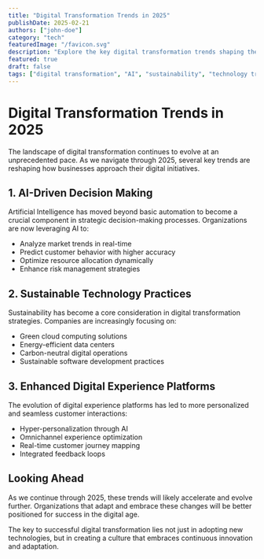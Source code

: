 ```yaml
---
title: "Digital Transformation Trends in 2025"
publishDate: 2025-02-21
authors: ["john-doe"]
category: "tech"
featuredImage: "/favicon.svg"
description: "Explore the key digital transformation trends shaping the technology landscape in 2025, from AI integration to sustainable tech practices."
featured: true
draft: false
tags: ["digital transformation", "AI", "sustainability", "technology trends"]
---
```


# Digital Transformation Trends in 2025

The landscape of digital transformation continues to evolve at an unprecedented pace. As we navigate through 2025, several key trends are reshaping how businesses approach their digital initiatives.

## 1. AI-Driven Decision Making

Artificial Intelligence has moved beyond basic automation to become a crucial component in strategic decision-making processes. Organizations are now leveraging AI to:

- Analyze market trends in real-time
- Predict customer behavior with higher accuracy
- Optimize resource allocation dynamically
- Enhance risk management strategies

## 2. Sustainable Technology Practices

Sustainability has become a core consideration in digital transformation strategies. Companies are increasingly focusing on:

- Green cloud computing solutions
- Energy-efficient data centers
- Carbon-neutral digital operations
- Sustainable software development practices

## 3. Enhanced Digital Experience Platforms

The evolution of digital experience platforms has led to more personalized and seamless customer interactions:

- Hyper-personalization through AI
- Omnichannel experience optimization
- Real-time customer journey mapping
- Integrated feedback loops

## Looking Ahead

As we continue through 2025, these trends will likely accelerate and evolve further. Organizations that adapt and embrace these changes will be better positioned for success in the digital age.

The key to successful digital transformation lies not just in adopting new technologies, but in creating a culture that embraces continuous innovation and adaptation.
